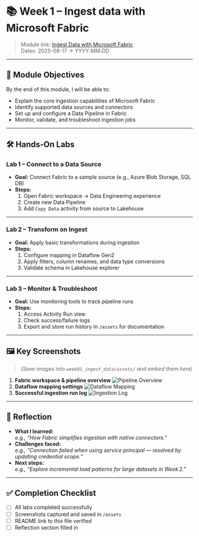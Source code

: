 # 📚 Week 1 – Ingest data with Microsoft Fabric

> Module link: [Ingest Data with Microsoft Fabric](https://learn.microsoft.com/en-us/training/modules/ingest-data-fabric/)  
> Dates: 2025-08-17 → YYYY‑MM‑DD

---

## 🎯 Module Objectives
By the end of this module, I will be able to:
- Explain the core ingestion capabilities of Microsoft Fabric
- Identify supported data sources and connectors
- Set up and configure a Data Pipeline in Fabric
- Monitor, validate, and troubleshoot ingestion jobs

---

## 🛠 Hands‑On Labs

### Lab 1 – Connect to a Data Source
- **Goal:** Connect Fabric to a sample source (e.g., Azure Blob Storage, SQL DB)
- **Steps:**  
  1. Open Fabric workspace → Data Engineering experience  
  2. Create new Data Pipeline  
  3. Add `Copy Data` activity from source to Lakehouse  

---

### Lab 2 – Transform on Ingest
- **Goal:** Apply basic transformations during ingestion
- **Steps:**  
  1. Configure mapping in Dataflow Gen2  
  2. Apply filters, column renames, and data type conversions  
  3. Validate schema in Lakehouse explorer  

---

### Lab 3 – Monitor & Troubleshoot
- **Goal:** Use monitoring tools to track pipeline runs
- **Steps:**  
  1. Access Activity Run view  
  2. Check success/failure logs  
  3. Export and store run history in `/assets` for documentation  

---

## 🖼 Key Screenshots
> *(Save images into `week01_ingest_data/assets/` and embed them here)*

1. **Fabric workspace & pipeline overview**
   ![Pipeline Overview](assets/pipeline_overview.png)
2. **Dataflow mapping settings**
   ![Dataflow Mapping](assets/dataflow_mapping.png)
3. **Successful ingestion run log**
   ![Ingestion Log](assets/ingestion_log.png)

---

## 💭 Reflection
- **What I learned:**  
  _e.g., “How Fabric simplifies ingestion with native connectors.”_
- **Challenges faced:**  
  _e.g., “Connection failed when using service principal — resolved by updating credential scope.”_
- **Next steps:**  
  _e.g., “Explore incremental load patterns for large datasets in Week 2.”_

---

## ✅ Completion Checklist
- [ ] All labs completed successfully
- [ ] Screenshots captured and saved in `/assets`
- [ ] README link to this file verified
- [ ] Reflection section filled in
